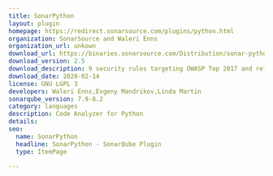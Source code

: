 ```yaml
---
title: SonarPython
layout: plugin
homepage: https://redirect.sonarsource.com/plugins/python.html
organization: SonarSource and Waleri Enns
organization_url: unkown
download_url: https://binaries.sonarsource.com/Distribution/sonar-python-plugin/sonar-python-plugin-2.5.0.5733.jar
download_version: 2.5
download_description: 9 security rules targeting OWASP Top 2017 and relying on type inference
download_date: 2020-02-14
license: GNU LGPL 3
developers: Waleri Enns,Evgeny Mandrikov,Linda Martin
sonarqube_version: 7.9-8.2
category: languages
description: Code Analyzer for Python
details: 
seo: 
  name: SonarPython
  headline: SonarPython - SonarQube Plugin
  type: ItemPage

---
```

